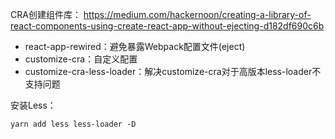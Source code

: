 CRA创建组件库：
https://medium.com/hackernoon/creating-a-library-of-react-components-using-create-react-app-without-ejecting-d182df690c6b

- react-app-rewired：避免暴露Webpack配置文件(eject)
- customize-cra：自定义配置 
- customize-cra-less-loader：解决customize-cra对于高版本less-loader不支持问题

安装Less：
```shell
yarn add less less-loader -D
```
